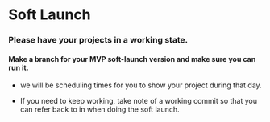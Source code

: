 # Soft Launch

### Please have your projects in a working state.

#### Make a branch for your MVP soft-launch version and make sure you can run it.

- we will be scheduling times for you to show your project during that day.

- If you need to keep working, take note of a working commit so that you can refer back to in when doing the soft launch.
